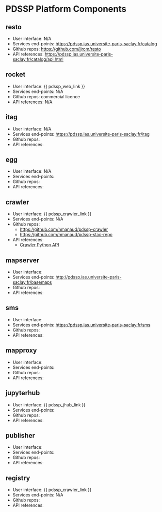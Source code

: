 # PDSSP Platform Components

## resto

- User interface: N/A
- Services end-points: https://pdssp.ias.universite-paris-saclay.fr/catalog
- Github repos: https://github.com/jjrom/resto
- API references: https://pdssp.ias.universite-paris-saclay.fr/catalog/api.html

## rocket

- User interface: {{ pdssp_web_link }}
- Services end-points: N/A
- Github repos: commercial licence
- API references: N/A

## itag

- User interface: N/A
- Services end-points: https://pdssp.ias.universite-paris-saclay.fr/itag
- Github repos:
- API references:

## egg

- User interface: N/A
- Services end-points:
- Github repos:
- API references:

## crawler

- User interface:  {{ pdssp_crawler_link }}
- Services end-points: N/A
- Github repos:
  - https://github.com/nmanaud/pdssp-crawler
  - https://github.com/nmanaud/pdssp-stac-repo
- API references:
  - [Crawler Python API](crawler_api_ref)

## mapserver

- User interface:
- Services end-points: http://pdssp.ias.universite-paris-saclay.fr/basemaps
- Github repos:
- API references:
  
## sms

- User interface:
- Services end-points: https://pdssp.ias.universite-paris-saclay.fr/sms
- Github repos:
- API references:

## mapproxy

- User interface:
- Services end-points:
- Github repos:
- API references:


## jupyterhub

- User interface: {{ pdssp_jhub_link }}
- Services end-points:
- Github repos:
- API references:


## publisher

- User interface:
- Services end-points:
- Github repos:
- API references:

## registry

- User interface:  {{ pdssp_crawler_link }}
- Services end-points: N/A
- Github repos:
- API references: